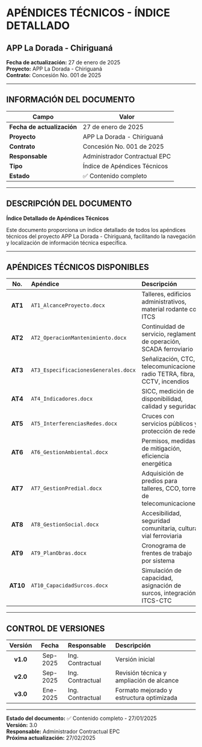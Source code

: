 # APÉNDICES TÉCNICOS - ÍNDICE DETALLADO
## APP La Dorada - Chiriguaná

**Fecha de actualización:** 27 de enero de 2025  
**Proyecto:** APP La Dorada - Chiriguaná  
**Contrato:** Concesión No. 001 de 2025  

---

## INFORMACIÓN DEL DOCUMENTO

| Campo | Valor |
|-------|-------|
| **Fecha de actualización** | 27 de enero de 2025 |
| **Proyecto** | APP La Dorada - Chiriguaná |
| **Contrato** | Concesión No. 001 de 2025 |
| **Responsable** | Administrador Contractual EPC |
| **Tipo** | Índice de Apéndices Técnicos |
| **Estado** | ✅ Contenido completo |

---

## DESCRIPCIÓN DEL DOCUMENTO

**Índice Detallado de Apéndices Técnicos**

Este documento proporciona un índice detallado de todos los apéndices técnicos del proyecto APP La Dorada - Chiriguaná, facilitando la navegación y localización de información técnica específica.

---

## APÉNDICES TÉCNICOS DISPONIBLES

| No. | Apéndice | Descripción |
|:---:|:---|:---|
| **AT1** | `AT1_AlcanceProyecto.docx` | Talleres, edificios administrativos, material rodante con ITCS |
| **AT2** | `AT2_OperacionMantenimiento.docx` | Continuidad de servicio, reglamento de operación, SCADA ferroviario |
| **AT3** | `AT3_EspecificacionesGenerales.docx` | Señalización, CTC, telecomunicaciones, radio TETRA, fibra, CCTV, incendios |
| **AT4** | `AT4_Indicadores.docx` | SICC, medición de disponibilidad, calidad y seguridad |
| **AT5** | `AT5_InterferenciasRedes.docx` | Cruces con servicios públicos y protección de redes |
| **AT6** | `AT6_GestionAmbiental.docx` | Permisos, medidas de mitigación, eficiencia energética |
| **AT7** | `AT7_GestionPredial.docx` | Adquisición de predios para talleres, CCO, torres de telecomunicaciones |
| **AT8** | `AT8_GestionSocial.docx` | Accesibilidad, seguridad comunitaria, cultura vial ferroviaria |
| **AT9** | `AT9_PlanObras.docx` | Cronograma de frentes de trabajo por sistema |
| **AT10** | `AT10_CapacidadSurcos.docx` | Simulación de capacidad, asignación de surcos, integración ITCS-CTC |

---

## CONTROL DE VERSIONES

| Versión | Fecha | Responsable | Descripción |
|:---:|:---:|:---|:---|
| **v1.0** | Sep-2025 | Ing. Contractual | Versión inicial |
| **v2.0** | Sep-2025 | Ing. Contractual | Revisión técnica y ampliación de alcance |
| **v3.0** | Ene-2025 | Ing. Contractual | Formato mejorado y estructura optimizada |

---

**Estado del documento:** ✅ Contenido completo - 27/01/2025  
**Versión:** 3.0  
**Responsable:** Administrador Contractual EPC  
**Próxima actualización:** 27/02/2025